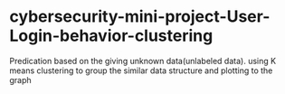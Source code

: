 # cybersecurity-mini-project-User-Login-behavior-clustering

Predication based on the giving unknown data(unlabeled data). using K means clustering to group the similar data structure and plotting to the graph
